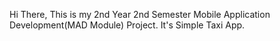 Hi There, This is my 2nd Year 2nd Semester Mobile Application Development(MAD Module) Project. It's Simple Taxi App.
